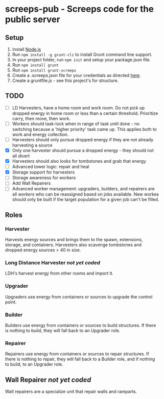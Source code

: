 # screeps-pub - Screeps code for the public server

## Setup

1. Install [Node.js](https://nodejs.org/en/)
2. Run `npm install -g grunt-cli` to install Grunt command line support.
3. In your project folder, run `npm init` and setup your package.json file.
4. Run `npm install grunt`
5. Run `npm install grunt-screeps`
6. Create a .screeps.json file for your credentials as directed [here](https://docs.screeps.com/contributed/advanced_grunt.html).
7. Create a gruntfile.js - see this project's for structure.

## TODO

- [ ] LD Harvesters, have a home room and work room. Do not pick up dropped energy in home room or less than a certain threshold. Prioritize carry, then move, then work.
- [ ] Workers should task-lock when in range of task until done - no switching because a 'higher priority' task came up. This applies both to work and energy collection.
- [ ] Harvesters should only pursue dropped energy if they are not already harvesting a source
- [x] Only one harvester should pursue a dropped energy - they should not all divert
- [x] Harvesters should also looks for tombstones and grab that energy
- [ ] Advanced tower logic: repair and heal
- [x] Storage support for harvesters
- [ ] Storage awareness for workers
- [ ] Add Wall Repairers
- [ ] Advanced worker management: upgraders, builders, and repairers are all *workers* who can be reassigned based on jobs available. New workes should only be built if the target population for a given job can't be filled.

## Roles

### Harvester

Harvests energy sources and brings them to the spawn, extensions, storage, and containers.
Harvesters also scavenge tombstones and dropped energy sources > 40 in size.

### Long Distance Harvester *not yet coded*

LDH's harvest energy from other rooms and import it.

### Upgrader

Upgraders use energy from containers or sources to upgrade the control point.

### Builder

Builders use energy from containers or sources to build structures. If there is nothing to build,
they will fall back to an Upgrader role.

### Repairer

Repairers use energy from containers or sources to repair structures. If there is nothing to repair,
they will fall back to a Builder role, and if nothing to build, to an Upgrader role.

## Wall Repairer *not yet coded*

Wall repairers are a specialize unit that repair walls and ramparts.
